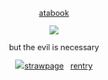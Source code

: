
<div align="center"> 
  
  [atabook](https://gojo.atabook.org/) 
 </div>

<p align="center"> <img src="https://files.catbox.moe/f0rznl.png" > </p> 

<div align="center">

$\text{ but \ the \ evil \ is \ necessary}$ 
<div align="center"> <img src="https://graphic.neocities.org/ff2.gif"‎ ‎
  
   [strawpage](https://jujutsu.straw.page)  ‎ ‎          [rentry](https://rentry.co/bathroombreak)
 </div>
